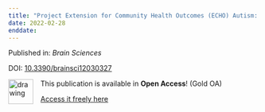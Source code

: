 ```yaml
---
title: "Project Extension for Community Health Outcomes (ECHO) Autism: A Successful Model to Increase Capacity in Community-Based Care"
date: 2022-02-28
enddate:
---
```


Published in: *Brain Sciences*

DOI: [10.3390/brainsci12030327](https://doi.org/10.3390/brainsci12030327)

<img src="https://upload.wikimedia.org/wikipedia/commons/thumb/7/77/Open_Access_logo_PLoS_transparent.svg/800px-Open_Access_logo_PLoS_transparent.svg.png" alt="drawing" width="50" align="left"/> &nbsp;&nbsp;&nbsp;This publication is available in **Open Access**! (Gold OA)

&nbsp;&nbsp;&nbsp;<a href="https://www.mdpi.com/2076-3425/12/3/327/pdf?version=1646126213">Access it freely here</a>

